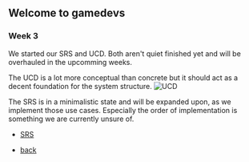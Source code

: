 ## Welcome to gamedevs

### Week 3

We started our SRS and UCD. 
Both aren't quiet finished yet and will be overhauled in the upcomming weeks.

The UCD is a lot more conceptual than concrete but it should act as a decent foundation for the system structure.
![UCD](https://albgei.github.io/gamedevs/UCD.PNG)

The SRS is in a minimalistic state and will be expanded upon, as we implement those use cases.
Especially the order of implementation is something we are currently unsure of.
- [SRS](https://albgei.github.io/gamedevs/SRS)

- [back](https://albgei.github.io/gamedevs/index)



<script src="https://utteranc.es/client.js"
        repo="albgei/gamedevs"
        issue-term="pathname"
        label="commentary_"
        theme="github-dark"
        crossorigin="anonymous"
        async>
